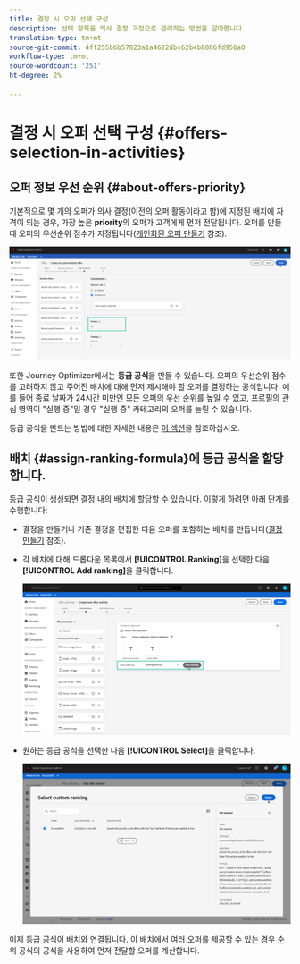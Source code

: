 ```yaml
---
title: 결정 시 오퍼 선택 구성
description: 선택 항목을 의사 결정 과정으로 관리하는 방법을 알아봅니다.
translation-type: tm+mt
source-git-commit: 4ff255b6b57823a1a4622dbc62b4b8886fd956a0
workflow-type: tm+mt
source-wordcount: '251'
ht-degree: 2%

---
```


# 결정 시 오퍼 선택 구성 {#offers-selection-in-activities}

## 오퍼 정보 우선 순위 {#about-offers-priority}

기본적으로 몇 개의 오퍼가 의사 결정(이전의 오퍼 활동이라고 함)에 지정된 배치에 자격이 되는 경우, 가장 높은 **priority**&#x200B;의 오퍼가 고객에게 먼저 전달됩니다. 오퍼를 만들 때 오퍼의 우선순위 점수가 지정됩니다([개인화된 오퍼 만들기](../offer-library/creating-personalized-offers.md) 참조).

![](../assets/offer-priority.png)

또한 Journey Optimizer에서는 **등급 공식**&#x200B;을 만들 수 있습니다. 오퍼의 우선순위 점수를 고려하지 않고 주어진 배치에 대해 먼저 제시해야 할 오퍼를 결정하는 공식입니다. 예를 들어 종료 날짜가 24시간 미만인 모든 오퍼의 우선 순위를 높일 수 있고, 프로필의 관심 영역이 &quot;실행 중&quot;일 경우 &quot;실행 중&quot; 카테고리의 오퍼를 늘릴 수 있습니다.

등급 공식을 만드는 방법에 대한 자세한 내용은 [이 섹션](../offer-library/create-ranking-formulas.md)을 참조하십시오.

## 배치 {#assign-ranking-formula}에 등급 공식을 할당합니다.

등급 공식이 생성되면 결정 내의 배치에 할당할 수 있습니다. 이렇게 하려면 아래 단계를 수행합니다:

* 결정을 만들거나 기존 결정을 편집한 다음 오퍼를 포함하는 배치를 만듭니다([결정 만들기](../offer-activities/create-offer-activities.md) 참조).

* 각 배치에 대해 드롭다운 목록에서 **[!UICONTROL Ranking]**&#x200B;을 선택한 다음 **[!UICONTROL Add ranking]**&#x200B;을 클릭합니다.

   ![](../assets/offer-activity-ranking.png)

* 원하는 등급 공식을 선택한 다음 **[!UICONTROL Select]**&#x200B;을 클릭합니다.

   ![](../assets/ranking-selection.png)

이제 등급 공식이 배치와 연결됩니다. 이 배치에서 여러 오퍼를 제공할 수 있는 경우 순위 공식의 공식을 사용하여 먼저 전달할 오퍼를 계산합니다.
